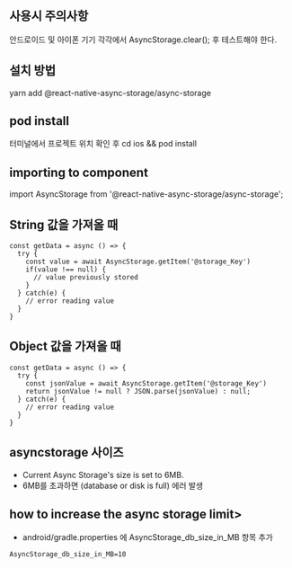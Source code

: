 ## 사용시 주의사항
안드로이드 및 아이폰 기기 각각에서 AsyncStorage.clear(); 후 테스트해야 한다.

## 설치 방법
yarn add @react-native-async-storage/async-storage

## pod install 
터미널에서 프로젝트 위치 확인 후
cd ios && pod install

## importing to component
import AsyncStorage from '@react-native-async-storage/async-storage';

## String 값을 가져올 때
```
const getData = async () => {
  try {
    const value = await AsyncStorage.getItem('@storage_Key')
    if(value !== null) {
      // value previously stored
    }
  } catch(e) {
    // error reading value
  }
}
```
## Object 값을 가져올 때
```
const getData = async () => {
  try {
    const jsonValue = await AsyncStorage.getItem('@storage_Key')
    return jsonValue != null ? JSON.parse(jsonValue) : null;
  } catch(e) {
    // error reading value
  }
}

```


## asyncstorage 사이즈
- Current Async Storage's size is set to 6MB.
- 6MB를 초과하면 (database or disk is full) 에러 발생
  
## how to increase the async storage limit>
- android/gradle.properties 에 AsyncStorage_db_size_in_MB 항목 추가
```
AsyncStorage_db_size_in_MB=10
```

